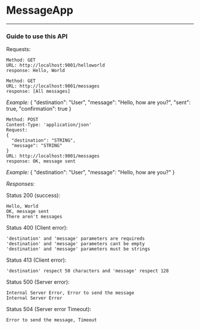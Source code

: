 # MessageApp
***
### Guide to use this API
 
Requests: 
```
Method: GET
URL: http://localhost:9001/helloworld
response: Hello, World
```

```
Method: GET
URL: http://localhost:9001/messages
response: [All messages]
```
*Example:*
{
  "destination": "User",
  "message": "Hello, how are you?",
  "sent": true,
  "confirmation": true
}

```
Method: POST
Content-Type: 'application/json'
Request: 
{
  "destination": "STRING",
  "message": "STRING"
}
URL: http://localhost:9001/messages
response: OK, message sent
```

*Example:*
{
  "destination": "User",
  "message": "Hello, how are you?"
}

*Responses:*

Status 200 (success):
```
Hello, World
OK, message sent
There aren't messages
```

Status 400 (Client error):
```
'destination' and 'message' parameters are requireds
'destination' and 'message' parameters cant be empty
'destination' and 'message' parameters must be strings
```

Status 413 (Client error):
```
'destination' respect 50 characters and 'message' respect 128
```

Status 500 (Server error):
```
Internal Server Error, Error to send the message
Internal Server Error
```

Status 504 (Server error Timeout):
```
Error to send the message, Timeout
```